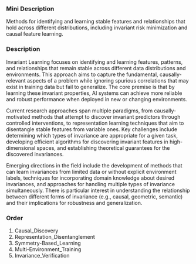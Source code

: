 ### Mini Description

Methods for identifying and learning stable features and relationships that hold across different distributions, including invariant risk minimization and causal feature learning.

### Description

Invariant Learning focuses on identifying and learning features, patterns, and relationships that remain stable across different data distributions and environments. This approach aims to capture the fundamental, causally-relevant aspects of a problem while ignoring spurious correlations that may exist in training data but fail to generalize. The core premise is that by learning these invariant properties, AI systems can achieve more reliable and robust performance when deployed in new or changing environments.

Current research approaches span multiple paradigms, from causally-motivated methods that attempt to discover invariant predictors through controlled interventions, to representation learning techniques that aim to disentangle stable features from variable ones. Key challenges include determining which types of invariance are appropriate for a given task, developing efficient algorithms for discovering invariant features in high-dimensional spaces, and establishing theoretical guarantees for the discovered invariances.

Emerging directions in the field include the development of methods that can learn invariances from limited data or without explicit environment labels, techniques for incorporating domain knowledge about desired invariances, and approaches for handling multiple types of invariance simultaneously. There is particular interest in understanding the relationship between different forms of invariance (e.g., causal, geometric, semantic) and their implications for robustness and generalization.

### Order

1. Causal_Discovery
2. Representation_Disentanglement
3. Symmetry-Based_Learning
4. Multi-Environment_Training
5. Invariance_Verification
